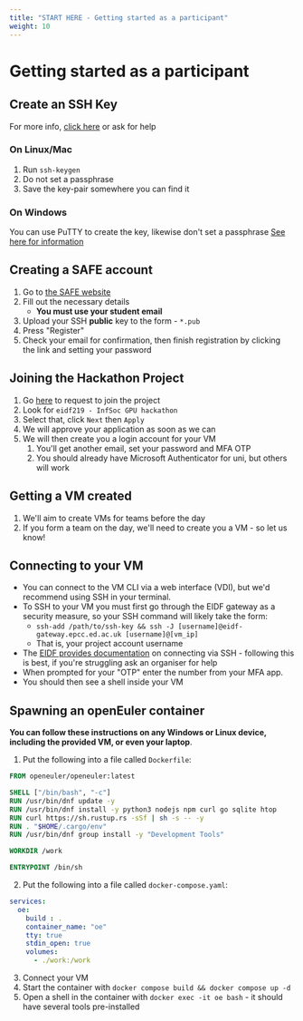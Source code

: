```yaml
---
title: "START HERE - Getting started as a participant" 
weight: 10
---
```


# Getting started as a participant
## Create an SSH Key
For more info, [click here](https://docs.oracle.com/en/cloud/cloud-at-customer/occ-get-started/generate-ssh-key-pair.html) or ask for help
### On Linux/Mac
1. Run `ssh-keygen`
2. Do not set a passphrase
3. Save the key-pair somewhere you can find it
### On Windows
You can use PuTTY to create the key, likewise don't set a passphrase
[See here for information ](https://learn.microsoft.com/en-us/viva/glint/setup/sftp-ssh-key-gen#:~:text=Create%20an%20SSH%20key%20pair%20on%20Microsoft%20Windows)
## Creating a SAFE account
1. Go to [the SAFE website](https://safe.epcc.ed.ac.uk/signup.jsp)
2. Fill out the necessary details
	- **You must use your student email**
3. Upload your SSH **public** key to the form - `*.pub`
4. Press "Register"
5. Check your email for confirmation, then finish registration by clicking the link and setting your password
## Joining the Hackathon Project
1. Go [here](https://safe.epcc.ed.ac.uk/TransitionServlet/ApplyProject//-/Transition=Apply) to request to join the project
2. Look for `eidf219 - InfSoc GPU hackathon`
3. Select that, click `Next` then `Apply`
4. We will approve your application as soon as we can
5. We will then create you a login account for your VM
	1. You'll get another email, set your password and MFA OTP
	2. You should already have Microsoft Authenticator for uni, but others will work
## Getting a VM created
1. We'll aim to create VMs for teams before the day
2. If you form a team on the day, we'll need to create you a VM - so let us know!
## Connecting to your VM
- You can connect to the VM CLI via a web interface (VDI), but we'd recommend using SSH in your terminal.
- To SSH to your VM you must first go through the EIDF gateway as a security measure, so your SSH command will likely take the form:
	- `ssh-add /path/to/ssh-key && ssh -J [username]@eidf-gateway.epcc.ed.ac.uk [username]@[vm_ip]`
	- That is, your project account username
- The [EIDF provides documentation](https://docs.eidf.ac.uk/access/ssh/) on connecting via SSH - following this is best, if you're struggling ask an organiser for help
- When prompted for your "OTP" enter the number from your MFA app.
- You should then see a shell inside your VM
## Spawning an openEuler container
**You can follow these instructions on any Windows or Linux device, including the provided VM, or even your laptop**.
1. Put the following into a file called `Dockerfile`:
```Dockerfile
FROM openeuler/openeuler:latest

SHELL ["/bin/bash", "-c"]
RUN /usr/bin/dnf update -y
RUN /usr/bin/dnf install -y python3 nodejs npm curl go sqlite htop
RUN curl https://sh.rustup.rs -sSf | sh -s -- -y
RUN . "$HOME/.cargo/env"
RUN /usr/bin/dnf group install -y "Development Tools"

WORKDIR /work

ENTRYPOINT /bin/sh
```
2. Put the following into a file called `docker-compose.yaml`:
```yaml
services:
  oe:
    build : .
    container_name: "oe"
    tty: true
    stdin_open: true
    volumes:
      - ./work:/work
```
3. Connect your VM
4. Start the container with `docker compose build && docker compose up -d`
5. Open a shell in the container with `docker exec -it oe bash` - it should have several tools pre-installed

